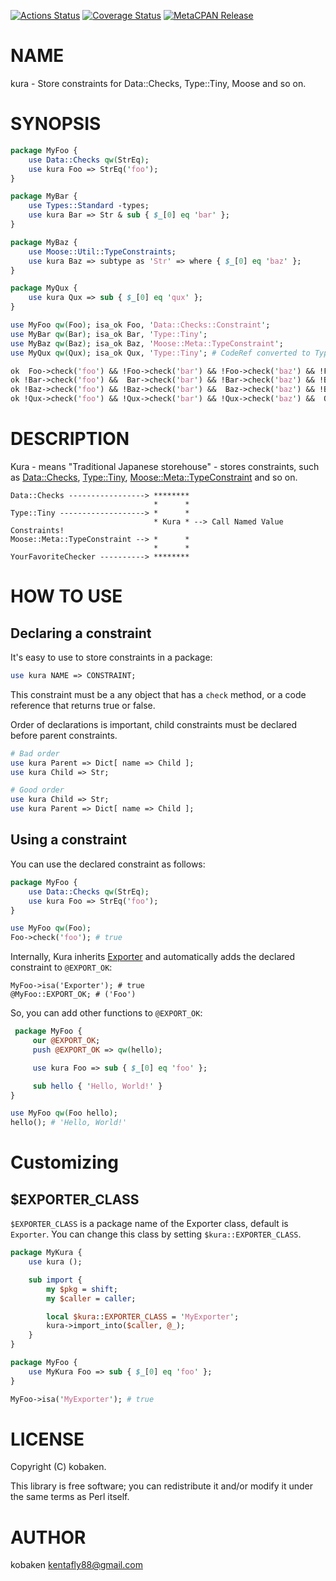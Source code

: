 [![Actions Status](https://github.com/kfly8/kura/actions/workflows/test.yml/badge.svg)](https://github.com/kfly8/kura/actions) [![Coverage Status](https://img.shields.io/coveralls/kfly8/kura/main.svg?style=flat)](https://coveralls.io/r/kfly8/kura?branch=main) [![MetaCPAN Release](https://badge.fury.io/pl/kura.svg)](https://metacpan.org/release/kura)
# NAME

kura - Store constraints for Data::Checks, Type::Tiny, Moose and so on.

# SYNOPSIS

```perl
package MyFoo {
    use Data::Checks qw(StrEq);
    use kura Foo => StrEq('foo');
}

package MyBar {
    use Types::Standard -types;
    use kura Bar => Str & sub { $_[0] eq 'bar' };
}

package MyBaz {
    use Moose::Util::TypeConstraints;
    use kura Baz => subtype as 'Str' => where { $_[0] eq 'baz' };
}

package MyQux {
    use kura Qux => sub { $_[0] eq 'qux' };
}

use MyFoo qw(Foo); isa_ok Foo, 'Data::Checks::Constraint';
use MyBar qw(Bar); isa_ok Bar, 'Type::Tiny';
use MyBaz qw(Baz); isa_ok Baz, 'Moose::Meta::TypeConstraint';
use MyQux qw(Qux); isa_ok Qux, 'Type::Tiny'; # CodeRef converted to Type::Tiny

ok  Foo->check('foo') && !Foo->check('bar') && !Foo->check('baz') && !Foo->check('qux');
ok !Bar->check('foo') &&  Bar->check('bar') && !Bar->check('baz') && !Bar->check('qux');
ok !Baz->check('foo') && !Baz->check('bar') &&  Baz->check('baz') && !Baz->check('qux');
ok !Qux->check('foo') && !Qux->check('bar') && !Qux->check('baz') &&  Qux->check('qux');
```

# DESCRIPTION

Kura - means "Traditional Japanese storehouse" - stores constraints, such as [Data::Checks](https://metacpan.org/pod/Data%3A%3AChecks), [Type::Tiny](https://metacpan.org/pod/Type%3A%3ATiny), [Moose::Meta::TypeConstraint](https://metacpan.org/pod/Moose%3A%3AMeta%3A%3ATypeConstraint) and so on.

```
Data::Checks -----------------> ********
                                *      *
Type::Tiny -------------------> *      *
                                * Kura * --> Call Named Value Constraints!
Moose::Meta::TypeConstraint --> *      *
                                *      *
YourFavoriteChecker ----------> ********
```

# HOW TO USE

## Declaring a constraint

It's easy to use to store constraints in a package:

```perl
use kura NAME => CONSTRAINT;
```

This constraint must be a any object that has a `check` method, or a code reference that returns true or false.

Order of declarations is important, child constraints must be declared before parent constraints.

```perl
# Bad order
use kura Parent => Dict[ name => Child ];
use kura Child => Str;

# Good order
use kura Child => Str;
use kura Parent => Dict[ name => Child ];
```

## Using a constraint

You can use the declared constraint as follows:

```perl
package MyFoo {
    use Data::Checks qw(StrEq);
    use kura Foo => StrEq('foo');
}

use MyFoo qw(Foo);
Foo->check('foo'); # true
```

Internally, Kura inherits [Exporter](https://metacpan.org/pod/Exporter) and automatically adds the declared constraint to `@EXPORT_OK`:

```
MyFoo->isa('Exporter'); # true
@MyFoo::EXPORT_OK; # ('Foo')
```

So, you can add other functions to `@EXPORT_OK`:

```perl
 package MyFoo {
     our @EXPORT_OK;
     push @EXPORT_OK => qw(hello);

     use kura Foo => sub { $_[0] eq 'foo' };

     sub hello { 'Hello, World!' }
}

use MyFoo qw(Foo hello);
hello(); # 'Hello, World!'
```

# Customizing

## $EXPORTER\_CLASS

`$EXPORTER_CLASS` is a package name of the Exporter class, default is `Exporter`.
You can change this class by setting `$kura::EXPORTER_CLASS`.

```perl
package MyKura {
    use kura ();

    sub import {
        my $pkg = shift;
        my $caller = caller;

        local $kura::EXPORTER_CLASS = 'MyExporter';
        kura->import_into($caller, @_);
    }
}

package MyFoo {
    use MyKura Foo => sub { $_[0] eq 'foo' };
}

MyFoo->isa('MyExporter'); # true
```

# LICENSE

Copyright (C) kobaken.

This library is free software; you can redistribute it and/or modify
it under the same terms as Perl itself.

# AUTHOR

kobaken <kentafly88@gmail.com>
